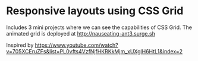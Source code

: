 # Responsive layouts using CSS Grid

Includes 3 mini projects where we can see the capabilities of CSS Grid. The animated grid is deployed at http://nauseating-ant3.surge.sh

Inspired by https://www.youtube.com/watch?v=705XCEruZFs&list=PL0vfts4VzfNjfHKRKkMjm_xUXglH6HtL1&index=2